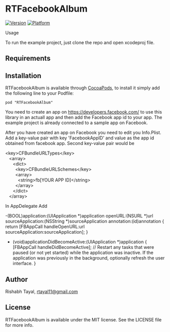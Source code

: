 # RTFacebookAlbum

[![Version](http://cocoapod-badges.herokuapp.com/v/RTFacebookAlbum/badge.png)](http://cocoadocs.org/docsets/RTFacebookAlbum)
[![Platform](http://cocoapod-badges.herokuapp.com/p/RTFacebookAlbum/badge.png)](http://cocoadocs.org/docsets/RTFacebookAlbum)

Usage



To run the example project, just clone the repo and open xcodeproj file.

## Requirements

## Installation

RTFacebookAlbum is available through [CocoaPods](http://cocoapods.org), to install
it simply add the following line to your Podfile:

    pod "RTFacebookAlbum"

You need to create an app on https://developers.facebook.com/ to use this library in an actuall app and then add the Facebook app id to your app. The example project is already connected to a sample app on Facebook.

After you have created an app on Facebook you need to edit you Info.Plist. Add a key-value pair with key 'FacebookAppID' and value as the app id obtained from facebook app. Second key-value pair would be

\<key>CFBundleURLTypes\</key><br>
&nbsp;&nbsp;&nbsp;\<array><br>
&nbsp;&nbsp;&nbsp;&nbsp;&nbsp;&nbsp;\<dict><br>
&nbsp;&nbsp;&nbsp;&nbsp;&nbsp;&nbsp;&nbsp;&nbsp;\<key>CFBundleURLSchemes\</key><br>
&nbsp;&nbsp;&nbsp;&nbsp;&nbsp;&nbsp;&nbsp;&nbsp;\<array><br>
&nbsp;&nbsp;&nbsp;&nbsp;&nbsp;&nbsp;&nbsp;&nbsp;&nbsp;&nbsp;\<string>fb[YOUR APP ID]\</string><br>
&nbsp;&nbsp;&nbsp;&nbsp;&nbsp;&nbsp;&nbsp;&nbsp;\</array><br>
&nbsp;&nbsp;&nbsp;&nbsp;&nbsp;&nbsp;\</dict><br>
&nbsp;&nbsp;&nbsp;\</array><br>

In AppDelegate Add

-(BOOL)application:(UIApplication *)application openURL:(NSURL *)url sourceApplication:(NSString *)sourceApplication annotation:(id)annotation
{
    return [FBAppCall handleOpenURL:url sourceApplication:sourceApplication];
}

- (void)applicationDidBecomeActive:(UIApplication *)application
{
    [FBAppCall handleDidBecomeActive];
    // Restart any tasks that were paused (or not yet started) while the application was inactive. If the application was previously in the background, optionally refresh the user interface.
}
## Author

Rishabh Tayal, rtayal11@gmail.com

## License

RTFacebookAlbum is available under the MIT license. See the LICENSE file for more info.

